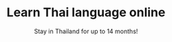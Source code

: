 ---
menu:
    main:
        name: Study online
        weight: 4
        parent: Courses
type: courses
layout: study-online
banner: rakthaionline-2.jpg
title: Learn Thai language online
subtitle: Stay in Thailand for up to 14 months!
textSection: |-
    Are you interested in studying Thai, but not able to join our classes in Bangkok? Going home after a holiday, but you are interested in learning more about Thai culture and language? Did you study with us in Bangkok but need to return home? Do you want to give a gift to someone who already has everything? You can easily join our online classes! All of our courses are also taught online by our experienced teachers. Just drop us a line, and begin your studies from your own living room.

    Please note that only those who study on-site in Bangkok qualify for the Thai ED Visa.
---